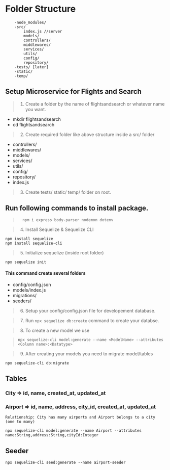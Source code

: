 # Folder Structure

```
    -node_modules/
    -src/
        index.js //server
        models/
        controllers/
        middlewares/
        services/
        utils/
        config/
        repository/
    -tests/ [later]
    -static/
    -temp/
```

## Setup Microservice for Flights and Search

> 1. Create a folder by the name of flightsandsearch or whatever name you want.

- mkdir flightsandsearch
- cd flightsandsearch

> 2. Create required folder like above structure inside a src/ folder

- controllers/
- middlewares/
- models/
- services/
- utils/
- config/
- repository/
- index.js

> 3. Create tests/ static/ temp/ folder on root.

## Run following commands to install package.

> ```
>   npm i express body-parser nodemon dotenv
> ```

> 4. Install Sequelize & Sequelize CLI

```
npm install sequelize
npm install sequelize-cli
```

> 5. Initialize sequelize (inside root folder)

```
npx sequelize init
```

#### This command create several folders

- config/config.json
- models/index.js
- migrations/
- seeders/

> 6. Setup your config/config.json file for developement database.

> 7. Run `npx sequelize db:create` command to create your databse.

> 8. To create a new model we use 

> ```npx sequelize-cli model:generate --name <ModelName> --attributes <Column name>:<Datatype>```

> 9. After creating your models you need to migrate model/tables

```
npx sequelize-cli db:migrate
```

## Tables
### City => id, name, created_at, updated_at
### Airport => id, name, address, city_id, created_at, updated_at
    Relationship: City has many airports and Airport belongs to a city (one to many)

```npx sequelize-cli model:generate --name Airport --attributes name:String,address:String,cityId:Integer```


## Seeder
```
npx sequelize-cli seed:generate --name airport-seeder
```